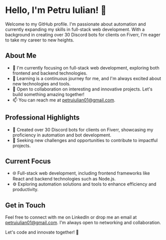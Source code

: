 # Hello, I'm Petru Iulian! 👋

Welcome to my GitHub profile. I'm passionate about automation and currently expanding my skills in full-stack web development. With a background in creating over 30 Discord bots for clients on Fiverr, I'm eager to take my career to new heights.

## About Me

- 🔭 I'm currently focusing on full-stack web development, exploring both frontend and backend technologies.
- 🌱 Learning is a continuous journey for me, and I'm always excited about new technologies and tools.
- 💼 Open to collaboration on interesting and innovative projects. Let's build something amazing together!
- 📫 You can reach me at [petruiulian01@gmail.com](mailto:petruiulian01@gmail.com).

## Professional Highlights

- 🤖 Created over 30 Discord bots for clients on Fiverr, showcasing my proficiency in automation and bot development.
- 🚀 Seeking new challenges and opportunities to contribute to impactful projects.

## Current Focus

- 🌐 Full-stack web development, including frontend frameworks like React and backend technologies such as Node.js.
- ⚙️ Exploring automation solutions and tools to enhance efficiency and productivity.

## Get in Touch

Feel free to connect with me on LinkedIn or drop me an email at [petruiulian01@gmail.com](mailto:petruiulian01@gmail.com). I'm always open to networking and collaboration.

Let's code and innovate together! 🚀
